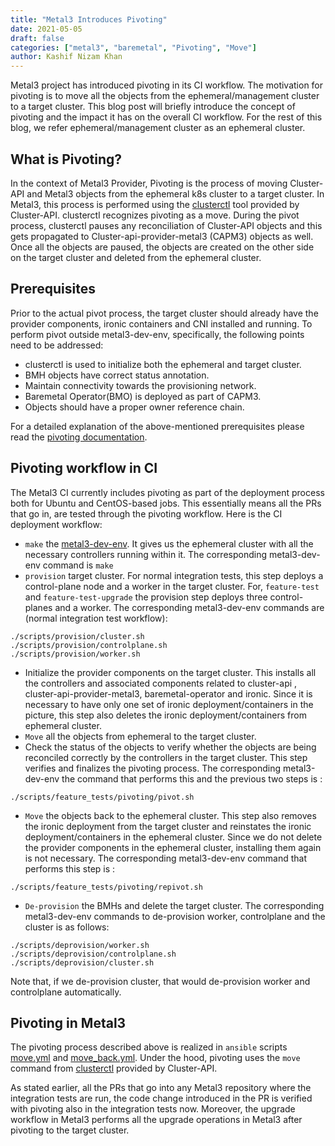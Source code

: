 ```yaml
---
title: "Metal3 Introduces Pivoting"
date: 2021-05-05
draft: false
categories: ["metal3", "baremetal", "Pivoting", "Move"]
author: Kashif Nizam Khan
---
```


Metal3 project has introduced pivoting in its CI workflow. The motivation for
pivoting is to move all the objects from the ephemeral/management
cluster to a target cluster. This blog post will briefly introduce the concept
of pivoting and the impact it has on the overall CI workflow. For the rest of
this blog, we refer ephemeral/management cluster as an ephemeral cluster.

## What is Pivoting?

In the context of Metal3 Provider, Pivoting is the process of moving
Cluster-API and Metal3 objects from the ephemeral k8s cluster to a target
cluster. In Metal3, this process is performed using the
[clusterctl](https://cluster-api.sigs.k8s.io/clusterctl/overview.html) tool
provided by Cluster-API. clusterctl recognizes pivoting as a move. During the
pivot process, clusterctl pauses any reconciliation of Cluster-API objects and
this gets propagated to Cluster-api-provider-metal3 (CAPM3) objects as well.
Once all the objects are paused, the objects are created on the other side on
the target cluster and deleted from the ephemeral cluster.

## Prerequisites

Prior to the actual pivot process, the target cluster should already have the
provider components, ironic containers and CNI installed and running. To perform
pivot outside metal3-dev-env, specifically, the following points need to be
addressed:

- clusterctl is used to initialize both the ephemeral and target cluster.
- BMH objects have correct status annotation.
- Maintain connectivity towards the provisioning network.
- Baremetal Operator(BMO) is deployed as part of CAPM3.
- Objects should have a proper owner reference chain.

For a detailed explanation of the above-mentioned prerequisites please read the
[pivoting documentation](https://github.com/metal3-io/metal3-docs/blob/master/docs/move.md).

## Pivoting workflow in CI

The Metal3 CI currently includes pivoting as part of the deployment
process both for Ubuntu and CentOS-based jobs. This essentially means all
the PRs that go in, are tested through the pivoting workflow. Here is the
CI deployment workflow:

- `make` the [metal3-dev-env](https://github.com/metal3-io/metal3-dev-env.git).
  It gives us the ephemeral cluster with all the necessary controllers running
  within it. The corresponding metal3-dev-env command is `make`
- `provision` target cluster. For normal integration tests, this step deploys
  a control-plane node and a worker in the target cluster. For, `feature-test`
  and `feature-test-upgrade` the provision step deploys three control-planes and
  a worker. The corresponding metal3-dev-env commands are (normal integration
  test workflow):

```shell
./scripts/provision/cluster.sh
./scripts/provision/controlplane.sh
./scripts/provision/worker.sh
```

- Initialize the provider components on the target cluster. This installs all
  the controllers and associated components related to cluster-api ,
  cluster-api-provider-metal3, baremetal-operator and ironic. Since it is
  necessary to have only one set of ironic deployment/containers in the picture,
  this step also deletes the ironic deployment/containers from
  ephemeral cluster.
- `Move` all the objects from ephemeral to the target cluster.
- Check the status of the objects to verify whether the objects are being
  reconciled correctly by the controllers in the target cluster. This step
  verifies and finalizes the pivoting process. The corresponding metal3-dev-env
  the command that performs this and the previous two steps is :

```shell
./scripts/feature_tests/pivoting/pivot.sh
```

- `Move` the objects back to the ephemeral cluster. This step also
  removes the ironic deployment from the target cluster and reinstates the
  ironic deployment/containers in the ephemeral cluster. Since we do
  not delete the provider components in the ephemeral cluster,
  installing them again is not necessary. The corresponding metal3-dev-env command
  that performs this step is :

```shell
./scripts/feature_tests/pivoting/repivot.sh
```

- `De-provision` the BMHs and delete the target cluster. The corresponding
  metal3-dev-env commands to de-provision worker, controlplane and the cluster
  is as follows:

```shell
./scripts/deprovision/worker.sh
./scripts/deprovision/controlplane.sh
./scripts/deprovision/cluster.sh
```

Note that, if we de-provision cluster, that would de-provision worker and
controlplane automatically.

## Pivoting in Metal3

The pivoting process described above is realized in `ansible` scripts
[move.yml](https://github.com/metal3-io/metal3-dev-env/blob/master/vm-setup/roles/v1aX_integration_test/tasks/move.yml)
and
[move_back.yml](https://github.com/metal3-io/metal3-dev-env/blob/master/vm-setup/roles/v1aX_integration_test/tasks/move_back.yml).
Under the hood, pivoting uses the `move` command from
[clusterctl](https://cluster-api.sigs.k8s.io/clusterctl/commands/move.html)
provided by Cluster-API.

As stated earlier, all the PRs that go into any Metal3 repository where the
integration tests are run, the code change introduced in the PR is verified with
pivoting also in the integration tests now. Moreover, the upgrade workflow in
Metal3 performs all the upgrade operations in Metal3 after pivoting to the
target cluster.
